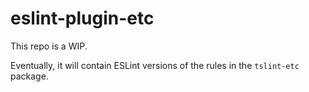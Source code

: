 # eslint-plugin-etc

This repo is a WIP.

Eventually, it will contain ESLint versions of the rules in the `tslint-etc` package.